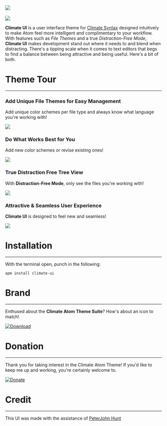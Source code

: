 ![](https://raw.githubusercontent.com/jmcalaway/climate-ui/master/climate-header.png)
---

![](https://raw.githubusercontent.com/jmcalaway/climate-ui/master/screenshot.png)

**Climate UI** is a user interface theme for [Climate Syntax](https://github.com/jmcalaway/climate-syntax) designed intuitively to make Atom feel more intelligent and complimentary to your workflow. With features such as *File Themes* and a true *Distraction-Free Mode*, **Climate UI** makes development stand out where it needs to and blend when distracting. There's a tipping scale when it comes to text editors that begs to find a balance between being attractive and being useful. Here's a bit of both.


# Theme Tour
---
### Add Unique File Themes for Easy Management
Add unique color schemes per file type and always know what language you're working with!

![](https://raw.githubusercontent.com/jmcalaway/climate-ui/master/file-color-themes.gif)

### Do What Works Best for You
Add new color schemes or revise existing ones!

![](https://raw.githubusercontent.com/jmcalaway/climate-ui/master/change-color.gif)

### True Distraction Free Tree View
With **Distraction-Free Mode**, only see the files you're working with!

![](https://raw.githubusercontent.com/jmcalaway/climate-ui/master/distraction-free-mode.gif)

### Attractive & Seamless User Experience
**Climate UI** is designed to feel new and seamless!

![](https://raw.githubusercontent.com/jmcalaway/climate-ui/master/ui-demonstration.gif)

# Installation
---
With the terminal open, punch in the following:

```shell
apm install climate-ui
```

# Brand
---
Enthused about the **Climate Atom Theme Suite**? How's about an icon to match!

[![Download](https://raw.githubusercontent.com/jmcalaway/climate-ui/master/download.png)](https://raw.githubusercontent.com/jmcalaway/climate-ui/master/climate-dock-icon.png)

# Donation
---
Thank you for taking interest in the Climate Atom Theme! If you'd like to keep me up and working, you're certainly welcome to.

[![Donate](https://raw.githubusercontent.com/jmcalaway/climate-ui/master/donate.png)](https://www.paypal.com/cgi-bin/webscr?cmd=_s-xclick&hosted_button_id=8ZV7PP9C8YCZE)

# Credit
---
This UI was made with the assistance of [PeterJohn Hunt](https://atom.io/users/peterjohnhunt)